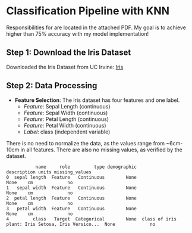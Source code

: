 # Classification Pipeline with KNN

Responsibilities for are located in the attached PDF. My goal is to achieve higher than 75% accuracy with my model implementation!

## Step 1: Download the Iris Dataset
Downloaded the Iris Dataset from UC Irvine: [Iris](https://archive.ics.uci.edu/dataset/53/iris)

## Step 2: Data Processing

- **Feature Selection**: The Iris dataset has four features and one label. 
    - *Feature*: Sepal Length (continuous)
    - *Feature*: Sepal Width (continuous)
    - *Feature*: Petal Length (continuous)
    - *Feature*: Petal Width (continuous)
    - *Label*: class (independent variable)

There is no need to normalize the data, as the values range from ~6cm-10cm in all features. There are also no missing values, as verified by the dataset. 

```
           name     role         type demographic                                        description units missing_values
0  sepal length  Feature   Continuous        None                                               None    cm             no
1   sepal width  Feature   Continuous        None                                               None    cm             no
2  petal length  Feature   Continuous        None                                               None    cm             no
3   petal width  Feature   Continuous        None                                               None    cm             no
4         class   Target  Categorical        None  class of iris plant: Iris Setosa, Iris Versico...  None             no
```